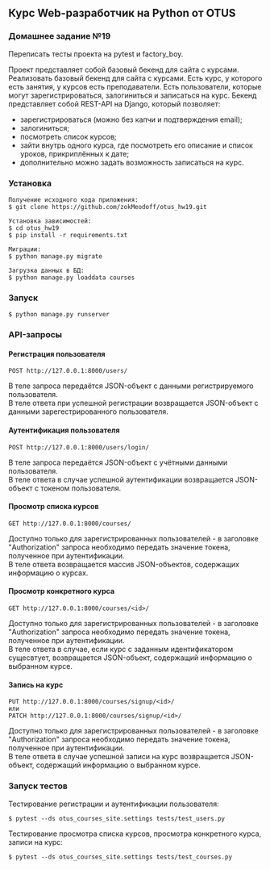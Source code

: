 ## **Курс Web-разработчик на Python от OTUS**

### **Домашнее задание №19**
Переписать тесты проекта на pytest и factory_boy.

Проект представляет собой базовый бекенд для сайта с курсами.
Реализовать базовый бекенд для сайта с курсами.
Есть курс, у которого есть занятия, у курсов есть преподаватели. Есть пользователи, которые могут зарегистрироваться, залогиниться и записаться на курс.
Бекенд представляет собой REST-API на Django, который позволяет: 
- зарегистрироваться (можно без капчи и подтверждения email); 
- залогиниться; 
- посмотреть список курсов; 
- зайти внутрь одного курса, где посмотреть его описание и список уроков, прикриплённых к дате; 
- дополнительно можно задать возможность записаться на курс. 

### Установка

```консоль
Получение исходного кода приложения:
$ git clone https://github.com/zokMeodoff/otus_hw19.git

Установка зависимостей:
$ cd otus_hw19
$ pip install -r requirements.txt

Миграции:
$ python manage.py migrate

Загрузка данных в БД:
$ python manage.py loaddata courses

```

### Запуск

```консоль
$ python manage.py runserver
```

### API-запросы

#### Регистрация пользователя

    POST http://127.0.0.1:8000/users/ 

В теле запроса передаётся JSON-объект с данными регистрируемого пользователя.  
В теле ответа при успешной регистрации возвращается JSON-объект с данными зарегестрированного пользователя.

#### Аутентификация пользователя

	POST http://127.0.0.1:8000/users/login/

В теле запроса передаётся JSON-объект с учётными данными пользователя.  
В теле ответа в случае успешной аутентификации возвращается JSON-объект с токеном пользователя.

#### Просмотр списка курсов

    GET http://127.0.0.1:8000/courses/

Доступно только для зарегистрированных пользователей - в заголовке "Authorization" запроса необходимо передать значение токена, полученное при аутентификации.  
В теле ответа возвращается массив JSON-объектов, содержащих информацию о курсах.

#### Просмотр конкретного курса

    GET http://127.0.0.1:8000/courses/<id>/

Доступно только для зарегистрированных пользователей - в заголовке "Authorization" запроса необходимо передать значение токена, полученное при аутентификации.  
В теле ответа в случае, если курс с заданным идентификатором сущесвтует, возвращается JSON-объект, содержащий информацию о выбранном курсе.

#### Запись на курс

    PUT http://127.0.0.1:8000/courses/signup/<id>/
    или
    PATCH http://127.0.0.1:8000/courses/signup/<id>/

Доступно только для зарегистрированных пользователей - в заголовке "Authorization" запроса необходимо передать значение токена, полученное при аутентификации.  
В теле ответа в случае успешной записи на курс возвращается JSON-объект, содержащий
информацию о выбранном курсе.

### Запуск тестов

Тестирование регистрации и аутентификации пользователя:

    $ pytest --ds otus_courses_site.settings tests/test_users.py

Тестирование просмотра списка курсов, просмотра конкретного курса, записи на курс:

    $ pytest --ds otus_courses_site.settings tests/test_courses.py